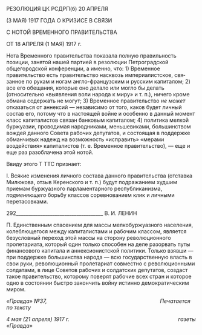 РЕЗОЛЮЦИЯ ЦК РСДРП(б) 20 АПРЕЛЯ

(3 МАЯ) 1917 ГОДА О КРИЗИСЕ В СВЯЗИ

С НОТОЙ ВРЕМЕННОГО ПРАВИТЕЛЬСТВА

ОТ 18 АПРЕЛЯ (1 МАЯ) 1917 г.

Нота Временного правительства показала полную правильность позиции, занятой нашей партией в резолюции Петроградской общегородской конференции, а именно, что: 1) Временное правительство есть правительство насквозь империалистское, свя­занное по рукам и ногам англо-французским и русским капиталом; 2) все его обещания, которые оно делало или могло бы делать (относительно «выявления воли народа к ми­ру» и т. п.), ничего кроме обмана содержать не могут; 3) Временное правительство _не может_ отказаться от аннексий — независимо от того, каков будет личный состав его, потому что в настоящей войне и особенно в данный момент класс капиталистов связан банковым капиталом; 4) политика мелкой буржуазии, проводимая народниками, меньшевиками, большинством вождей данного Совета рабочих депутатов, и состоящая в поддержке обманчивых надежд на возможность «исправить» «мерами воздействия» капиталистов (т. е. Временное правительство), — еще и еще раз разоблачена этой но­той.

Ввиду этого Τ TTC признает:

I. Всякие изменения личного состава данного правительства (отставка Милюкова, отзыв Керенского и т. п.) будут подражанием худшим приемам буржуазного парламен­тарного республиканизма, _подменяющего_ борьбу классов соревнованием клик и лич­ными перетасовками.

  

292____________________________________ В. И. ЛЕНИН

П. Единственным спасением для массы мелкобуржуазного населения, колеблющего­ся между капиталистами и рабочим классом, является безусловный переход этой массы на сторону революционного пролетариата, который один только способен на деле разо­рвать путы финансового капитала и аннексионистской политики. Только взявши — при поддержке большинства народа — всю государственную власть в свои руки, револю­ционный пролетариат совместно с революционными солдатами, в лице Советов рабо­чих и солдатских депутатов, создаст такое правительство, которому поверят рабочие всех стран и которое одно в состоянии быстро закончить войну истинно демократиче­ским миром.

_«Правда» №37,                                                                            Печатается по тексту_

_4 мая (21 апреля) 1917 г.                                                                         газеты «Правда»_